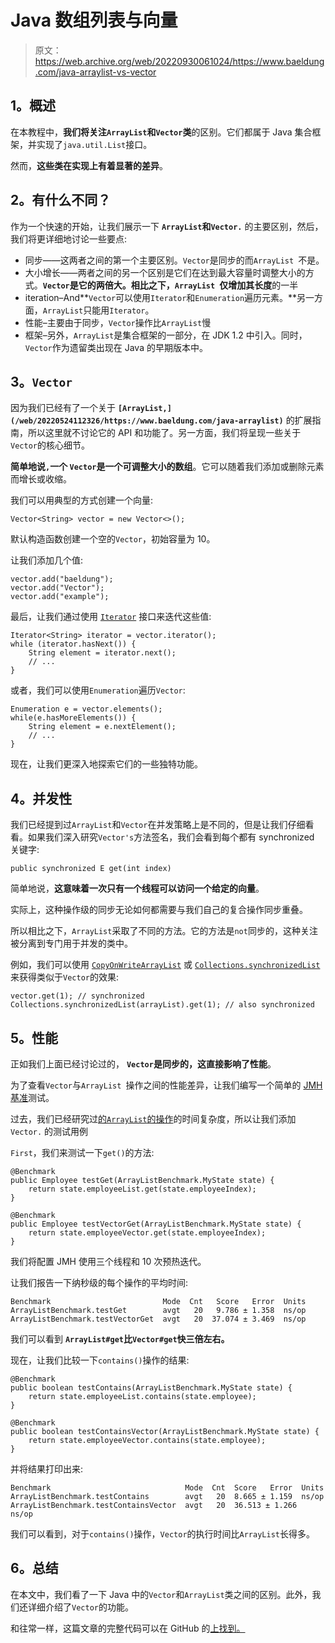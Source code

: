 # Java 数组列表与向量

> 原文：<https://web.archive.org/web/20220930061024/https://www.baeldung.com/java-arraylist-vs-vector>

## **1。概述**

在本教程中，**我们将关注`ArrayList`和`Vector`类**的区别。它们都属于 Java 集合框架，并实现了`java.util.List`接口。

然而，**这些类在实现上有着显著的差异**。

## **2。有什么不同？**

作为一个快速的开始，让我们展示一下 **`ArrayList`和`Vector.`** 的主要区别，然后，我们将更详细地讨论一些要点:

*   同步——这两者之间的第一个主要区别。`Vector`是同步的而`ArrayList `不是。
*   大小增长——两者之间的另一个区别是它们在达到最大容量时调整大小的方式。**`Vector`是它的两倍大。相比之下，`ArrayList `仅增加其长度**的一半
*   iteration–And**`Vector`可以使用`Iterator`和`Enumeration`遍历元素。**另一方面，`ArrayList`只能用`Iterator`。
*   性能–主要由于同步，`Vector`操作比`ArrayList`慢
*   框架–另外，`ArrayList`是集合框架的一部分，在 JDK 1.2 中引入。同时，`Vector`作为遗留类出现在 Java 的早期版本中。

## **3。`Vector`**

因为我们已经有了一个关于 ****`[ArrayList,](/web/20220524112326/https://www.baeldung.com/java-arraylist)`**** 的扩展指南，所以这里就不讨论它的 API 和功能了。另一方面，我们将呈现一些关于`Vector`的核心细节。

**简单地说`,`一个 `Vector`是一个可调整大小的数组**。它可以随着我们添加或删除元素而增长或收缩。

我们可以用典型的方式创建一个向量:

```
Vector<String> vector = new Vector<>();
```

默认构造函数创建一个空的`Vector`，初始容量为 10。

让我们添加几个值:

```
vector.add("baeldung");
vector.add("Vector");
vector.add("example");
```

最后，让我们通过使用 [`Iterator`](/web/20220524112326/https://www.baeldung.com/java-iterator) 接口来迭代这些值:

```
Iterator<String> iterator = vector.iterator();
while (iterator.hasNext()) {
    String element = iterator.next();
    // ...
}
```

或者，我们可以使用`Enumeration`遍历`Vector`:

```
Enumeration e = vector.elements();
while(e.hasMoreElements()) {
    String element = e.nextElement();
    // ... 
}
```

现在，让我们更深入地探索它们的一些独特功能。

## **4。并发性**

我们已经提到过`ArrayList`和`Vector`在并发策略上是不同的，但是让我们仔细看看。如果我们深入研究`Vector's`方法签名，我们会看到每个都有 synchronized 关键字:

```
public synchronized E get(int index)
```

简单地说，**这意味着一次只有一个线程可以访问一个给定的向量**。

实际上，这种操作级的同步无论如何都需要与我们自己的复合操作同步重叠。

所以相比之下，`ArrayList`采取了不同的方法。它的方法是`not`同步的，这种关注被分离到专门用于并发的类中。

例如，我们可以使用 [`CopyOnWriteArrayList`](/web/20220524112326/https://www.baeldung.com/java-copy-on-write-arraylist) 或 [`Collections.synchronizedList`](/web/20220524112326/https://www.baeldung.com/java-synchronized-collections) 来获得类似于`Vector`的效果:

```
vector.get(1); // synchronized
Collections.synchronizedList(arrayList).get(1); // also synchronized
```

## **5。性能**

正如我们上面已经讨论过的， **`Vector`是同步的，这直接影响了性能**。

为了查看`Vector`与`ArrayList `操作之间的性能差异，让我们编写一个简单的 [JMH 基准](/web/20220524112326/https://www.baeldung.com/java-microbenchmark-harness)测试。

过去，我们已经研究过[的`ArrayList`的操作](/web/20220524112326/https://www.baeldung.com/java-collections-complexity)的时间复杂度，所以让我们添加`Vector.` 的测试用例

`First`，我们来测试一下`get()`的方法:

```
@Benchmark
public Employee testGet(ArrayListBenchmark.MyState state) {
    return state.employeeList.get(state.employeeIndex);
}

@Benchmark
public Employee testVectorGet(ArrayListBenchmark.MyState state) {
    return state.employeeVector.get(state.employeeIndex);
}
```

我们将配置 JMH 使用三个线程和 10 次预热迭代。

让我们报告一下纳秒级的每个操作的平均时间:

```
Benchmark                         Mode  Cnt   Score   Error  Units
ArrayListBenchmark.testGet        avgt   20   9.786 ± 1.358  ns/op
ArrayListBenchmark.testVectorGet  avgt   20  37.074 ± 3.469  ns/op
```

我们可以看到 **`ArrayList#get`比`Vector#get`快三倍左右。**

现在，让我们比较一下`contains()`操作的结果:

```
@Benchmark
public boolean testContains(ArrayListBenchmark.MyState state) {
    return state.employeeList.contains(state.employee);
}

@Benchmark
public boolean testContainsVector(ArrayListBenchmark.MyState state) {
    return state.employeeVector.contains(state.employee);
}
```

并将结果打印出来:

```
Benchmark                              Mode  Cnt  Score   Error  Units
ArrayListBenchmark.testContains        avgt   20  8.665 ± 1.159  ns/op
ArrayListBenchmark.testContainsVector  avgt   20  36.513 ± 1.266  ns/op
```

我们可以看到，对于`contains()`操作，`Vector`的执行时间比`ArrayList`长得多。

## **6。总结**

在本文中，我们看了一下 Java 中的`Vector`和`ArrayList`类之间的区别。此外，我们还详细介绍了`Vector`的功能。

和往常一样，这篇文章的完整代码可以在 GitHub 的[上找到。](https://web.archive.org/web/20220524112326/https://github.com/eugenp/tutorials/tree/master/core-java-modules/core-java-collections-3)